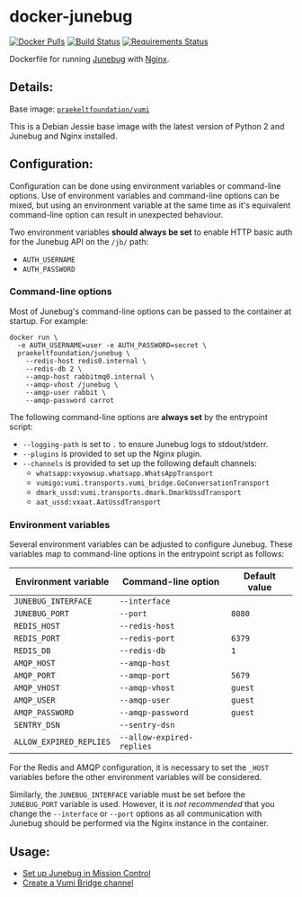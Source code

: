 # docker-junebug

[![Docker Pulls](https://img.shields.io/docker/pulls/praekeltfoundation/junebug.svg)](https://hub.docker.com/r/praekeltfoundation/junebug/)
[![Build Status](https://travis-ci.org/praekeltfoundation/docker-junebug.svg?branch=master)](https://travis-ci.org/praekeltfoundation/docker-junebug)
[![Requirements Status](https://pyup.io/repos/github/praekeltfoundation/docker-junebug/shield.svg)](https://pyup.io/repos/github/praekeltfoundation/docker-junebug/)

Dockerfile for running [Junebug](http://junebug.readthedocs.org/) with [Nginx](https://www.nginx.com/).

## Details:
Base image: [`praekeltfoundation/vumi`](https://hub.docker.com/r/praekeltfoundation/vumi/)

This is a Debian Jessie base image with the latest version of Python 2 and
Junebug and Nginx installed.

## Configuration:
Configuration can be done using environment variables or command-line options. Use of environment variables and command-line options can be mixed, but using an environment variable at the same time as it's equivalent command-line option can result in unexpected behaviour.

Two environment variables **should always be set** to enable HTTP basic auth for the Junebug API on the `/jb/` path:
- `AUTH_USERNAME`
- `AUTH_PASSWORD`

### Command-line options
Most of Junebug's command-line options can be passed to the container at startup. For example:
```
docker run \
  -e AUTH_USERNAME=user -e AUTH_PASSWORD=secret \
  praekeltfoundation/junebug \
    --redis-host redis0.internal \
    --redis-db 2 \
    --amqp-host rabbitmq0.internal \
    --amqp-vhost /junebug \
    --amqp-user rabbit \
    --amqp-password carrot
```

The following command-line options are **always set** by the entrypoint script:
- `--logging-path` is set to `.` to ensure Junebug logs to stdout/stderr.
- `--plugins` is provided to set up the Nginx plugin.
- `--channels` is provided to set up the following default channels:
  - `whatsapp:vxyowsup.whatsapp.WhatsAppTransport`
  - `vumigo:vumi.transports.vumi_bridge.GoConversationTransport`
  - `dmark_ussd:vumi.transports.dmark.DmarkUssdTransport`
  - `aat_ussd:vxaat.AatUssdTransport`

### Environment variables
Several environment variables can be adjusted to configure Junebug. These variables map to command-line options in the entrypoint script as follows:

| Environment variable    | Command-line option       | Default value |
|-------------------------|---------------------------|---------------|
| `JUNEBUG_INTERFACE`     | `--interface`             |               |
| `JUNEBUG_PORT`          | `--port`                  | `8080`        |
| `REDIS_HOST`            | `--redis-host`            |               |
| `REDIS_PORT`            | `--redis-port`            | `6379`        |
| `REDIS_DB`              | `--redis-db`              | `1`           |
| `AMQP_HOST`             | `--amqp-host`             |               |
| `AMQP_PORT`             | `--amqp-port`             | `5679`        |
| `AMQP_VHOST`            | `--amqp-vhost`            | `guest`       |
| `AMQP_USER`             | `--amqp-user`             | `guest`       |
| `AMQP_PASSWORD`         | `--amqp-password`         | `guest`       |
| `SENTRY_DSN`            | `--sentry-dsn`            |               |
| `ALLOW_EXPIRED_REPLIES` | `--allow-expired-replies` |               |

For the Redis and AMQP configuration, it is necessary to set the `_HOST` variables before the other environment variables will be considered.

Similarly, the `JUNEBUG_INTERFACE` variable must be set before the `JUNEBUG_PORT` variable is used. However, it is *not recommended* that you change the `--interface` or `--port` options as all communication with Junebug should be performed via the Nginx instance in the container.

## Usage:

* [Set up Junebug in Mission Control](docs/set-up-junebug-in-mc.md)
* [Create a Vumi Bridge channel](docs/create-vumi-bridge-channel.md)
